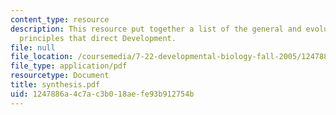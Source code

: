 ```yaml
---
content_type: resource
description: This resource put together a list of the general and evolutionarily relevant
  principles that direct Development.
file: null
file_location: /coursemedia/7-22-developmental-biology-fall-2005/1247886a4c7ac3b018aefe93b912754b_synthesis.pdf
file_type: application/pdf
resourcetype: Document
title: synthesis.pdf
uid: 1247886a-4c7a-c3b0-18ae-fe93b912754b
---
```

